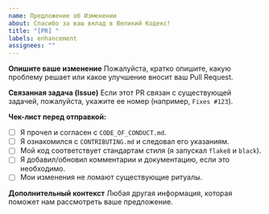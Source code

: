 ```yaml
---
name: Предложение об Изменении
about: Спасибо за ваш вклад в Великий Кодекс!
title: "[PR] "
labels: enhancement
assignees: ""
---
```


**Опишите ваше изменение**
Пожалуйста, кратко опишите, какую проблему решает или какое улучшение вносит ваш Pull Request.

**Связанная задача (Issue)**
Если этот PR связан с существующей задачей, пожалуйста, укажите ее номер (например, `Fixes #123`).

**Чек-лист перед отправкой:**

- [ ] Я прочел и согласен с `CODE_OF_CONDUCT.md`.
- [ ] Я ознакомился с `CONTRIBUTING.md` и следовал его указаниям.
- [ ] Мой код соответствует стандартам стиля (я запускал `flake8` и `black`).
- [ ] Я добавил/обновил комментарии и документацию, если это необходимо.
- [ ] Мои изменения не ломают существующие ритуалы.

**Дополнительный контекст**
Любая другая информация, которая поможет нам рассмотреть ваше предложение.
